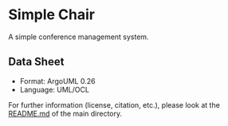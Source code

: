 # Simple Chair 
A simple conference management system.

## Data Sheet
* Format:               ArgoUML 0.26
* Language:             UML/OCL

For further information (license, citation, etc.), please look at the [README.md](../)
of the main directory. 
